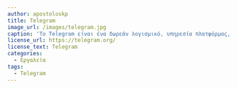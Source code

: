 ```yaml
---
author: apostoloskp
title: Telegram
image_url: /images/telegram.jpg
caption: 'Το Telegram είναι ένα δωρεάν λογισμικό, υπηρεσία πλατφόρμας, λογισμικό ανταλλαγής άμεσων μηνυμάτων που βασίζεται σε σύννεφο και εφαρμογή. Η υπηρεσία παρέχει επίσης κρυπτογραφημένη κλήση βίντεο από άκρο σε άκρο, VoIP, κοινή χρήση αρχείων και πολλές άλλες δυνατότητες.'
license_url: https://telegram.org/
license_text: Telegram
categories:
  - Εργαλεία
tags:
  - Telegram
---
```


